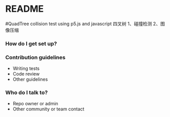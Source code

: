 # README #
#QuadTree collision test using p5.js and javascript
四叉树 
1、碰撞检测
2、图像压缩

### How do I get set up? ###



### Contribution guidelines ###

* Writing tests
* Code review
* Other guidelines

### Who do I talk to? ###

* Repo owner or admin
* Other community or team contact